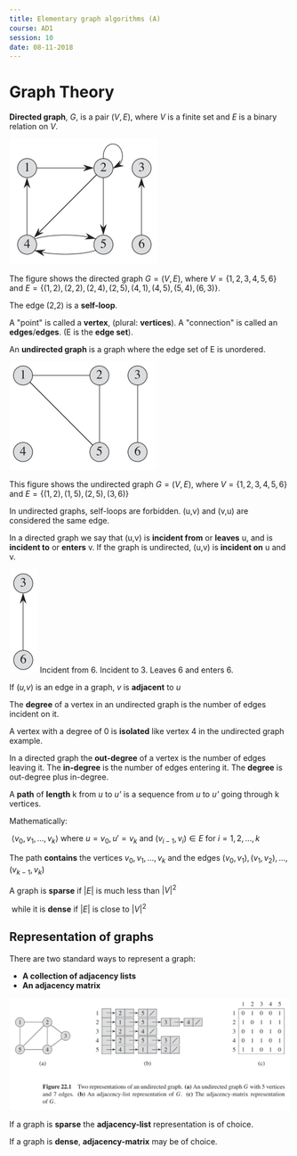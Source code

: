 ```yaml
---
title: Elementary graph algorithms (A)
course: AD1
session: 10
date: 08-11-2018
---
```


# Graph Theory

**Directed graph**, $G$, is a pair $(V,E)$, where $V$ is a finite set and $E$ is a binary relation on $V$.

![1541679999485](images/1541679999485.png)

The figure shows the directed graph $G=(V,E)$, where $V= \{1,2,3,4,5,6\}$  and $E=\{(1,2), (2,2), (2,4), (2,5),(4,1),(4,5),(5,4),(6,3)\}$. 

The edge (2,2) is a **self-loop**.

A "point" is called a **vertex**, (plural: **vertices**). A "connection" is called an **edges**/**edges**. (E is the **edge set**).



An **undirected graph** is a graph where the edge set of E is unordered.

![Undirected graph](images/1541680453203.png)

This figure shows the undirected graph $G=(V,E)$, where $V=\{1,2,3,4,5,6\}$ and $E=\{(1,2),(1,5),(2,5),(3,6)\}$ 

In undirected graphs, self-loops are forbidden. (u,v) and (v,u) are considered the same edge.



In a directed graph we say that (u,v) is **incident from** or **leaves** u, and is **incident to** or **enters** v. If the graph is undirected, (u,v) is **incident on** u and v.

 ![1541680731568](images/1541680731568.png)				Incident from 6. Incident to 3. Leaves 6 and enters 6. 

If (*u,v*) is an edge in a graph, *v* is **adjacent** to *u*



The **degree** of a vertex in an undirected graph is the number of edges incident on it.

A vertex with a degree of 0 is **isolated** like vertex 4 in the undirected graph example.

In a directed graph the **out-degree** of a vertex is the number of edges leaving it. The **in-degree** is the number of edges entering it. The **degree** is out-degree plus in-degree.



A **path** of **length** k from *u* to *u'* is a sequence from *u* to *u'* going through k vertices.

Mathematically: 

​	$\langle v_0, v_1,...,v_k\rangle$ where $u=v_0,  u'=v_k$ and $(v_{i-1},v_i)\in E$ for $i=1,2,...,k$

The path **contains** the vertices $v_0, v_1,...,v_k$ and the edges $(v_0,v_1),(v_1,v_2),...,(v_{k-1},v_k)$



A graph is **sparse** if $|E|$ is much less than $|V|^2$ 

​	while it is **dense** if $|E|$ is close to $|V|^2$

<div style="page-break-after: always;"></div>

## Representation of graphs

There are two standard ways to represent a graph:

* **A collection of adjacency lists**
* **An adjacency matrix**

![1541682647962](images/1541682647962.png)

If a graph is **sparse** the **adjacency-list** representation is of choice.

 If a graph is **dense**, **adjacency-matrix** may be of choice.



 